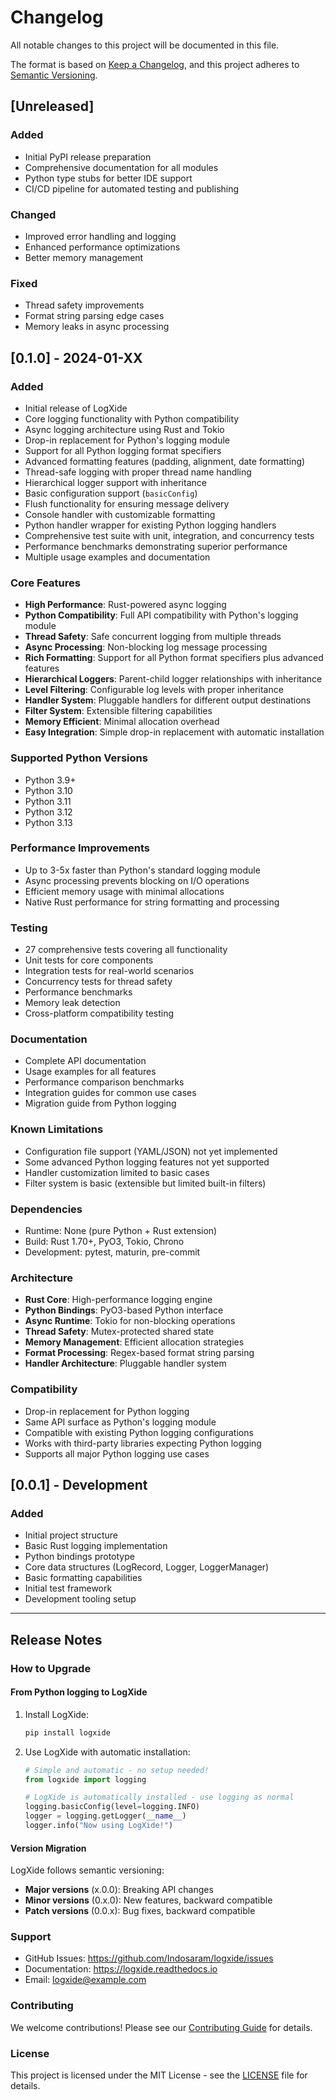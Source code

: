 # Changelog

All notable changes to this project will be documented in this file.

The format is based on [Keep a Changelog](https://keepachangelog.com/en/1.0.0/),
and this project adheres to [Semantic Versioning](https://semver.org/spec/v2.0.0.html).

## [Unreleased]

### Added
- Initial PyPI release preparation
- Comprehensive documentation for all modules
- Python type stubs for better IDE support
- CI/CD pipeline for automated testing and publishing

### Changed
- Improved error handling and logging
- Enhanced performance optimizations
- Better memory management

### Fixed
- Thread safety improvements
- Format string parsing edge cases
- Memory leaks in async processing

## [0.1.0] - 2024-01-XX

### Added
- Initial release of LogXide
- Core logging functionality with Python compatibility
- Async logging architecture using Rust and Tokio
- Drop-in replacement for Python's logging module
- Support for all Python logging format specifiers
- Advanced formatting features (padding, alignment, date formatting)
- Thread-safe logging with proper thread name handling
- Hierarchical logger support with inheritance
- Basic configuration support (`basicConfig`)
- Flush functionality for ensuring message delivery
- Console handler with customizable formatting
- Python handler wrapper for existing Python logging handlers
- Comprehensive test suite with unit, integration, and concurrency tests
- Performance benchmarks demonstrating superior performance
- Multiple usage examples and documentation

### Core Features
- **High Performance**: Rust-powered async logging
- **Python Compatibility**: Full API compatibility with Python's logging module
- **Thread Safety**: Safe concurrent logging from multiple threads
- **Async Processing**: Non-blocking log message processing
- **Rich Formatting**: Support for all Python format specifiers plus advanced features
- **Hierarchical Loggers**: Parent-child logger relationships with inheritance
- **Level Filtering**: Configurable log levels with proper inheritance
- **Handler System**: Pluggable handlers for different output destinations
- **Filter System**: Extensible filtering capabilities
- **Memory Efficient**: Minimal allocation overhead
- **Easy Integration**: Simple drop-in replacement with automatic installation

### Supported Python Versions
- Python 3.9+
- Python 3.10
- Python 3.11
- Python 3.12
- Python 3.13

### Performance Improvements
- Up to 3-5x faster than Python's standard logging module
- Async processing prevents blocking on I/O operations
- Efficient memory usage with minimal allocations
- Native Rust performance for string formatting and processing

### Testing
- 27 comprehensive tests covering all functionality
- Unit tests for core components
- Integration tests for real-world scenarios
- Concurrency tests for thread safety
- Performance benchmarks
- Memory leak detection
- Cross-platform compatibility testing

### Documentation
- Complete API documentation
- Usage examples for all features
- Performance comparison benchmarks
- Integration guides for common use cases
- Migration guide from Python logging

### Known Limitations
- Configuration file support (YAML/JSON) not yet implemented
- Some advanced Python logging features not yet supported
- Handler customization limited to basic cases
- Filter system is basic (extensible but limited built-in filters)

### Dependencies
- Runtime: None (pure Python + Rust extension)
- Build: Rust 1.70+, PyO3, Tokio, Chrono
- Development: pytest, maturin, pre-commit

### Architecture
- **Rust Core**: High-performance logging engine
- **Python Bindings**: PyO3-based Python interface
- **Async Runtime**: Tokio for non-blocking operations
- **Thread Safety**: Mutex-protected shared state
- **Memory Management**: Efficient allocation strategies
- **Format Processing**: Regex-based format string parsing
- **Handler Architecture**: Pluggable handler system

### Compatibility
- Drop-in replacement for Python logging
- Same API surface as Python's logging module
- Compatible with existing Python logging configurations
- Works with third-party libraries expecting Python logging
- Supports all major Python logging use cases

## [0.0.1] - Development

### Added
- Initial project structure
- Basic Rust logging implementation
- Python bindings prototype
- Core data structures (LogRecord, Logger, LoggerManager)
- Basic formatting capabilities
- Initial test framework
- Development tooling setup

---

## Release Notes

### How to Upgrade

#### From Python logging to LogXide

1. Install LogXide:
   ```bash
   pip install logxide
   ```

2. Use LogXide with automatic installation:
   ```python
   # Simple and automatic - no setup needed!
   from logxide import logging

   # LogXide is automatically installed - use logging as normal
   logging.basicConfig(level=logging.INFO)
   logger = logging.getLogger(__name__)
   logger.info("Now using LogXide!")
   ```

#### Version Migration

LogXide follows semantic versioning:
- **Major versions** (x.0.0): Breaking API changes
- **Minor versions** (0.x.0): New features, backward compatible
- **Patch versions** (0.0.x): Bug fixes, backward compatible

### Support

- GitHub Issues: https://github.com/Indosaram/logxide/issues
- Documentation: https://logxide.readthedocs.io
- Email: logxide@example.com

### Contributing

We welcome contributions! Please see our [Contributing Guide](CONTRIBUTING.md) for details.

### License

This project is licensed under the MIT License - see the [LICENSE](LICENSE) file for details.
